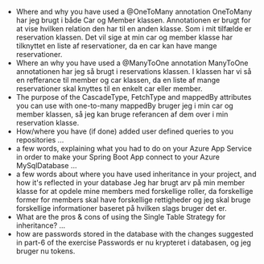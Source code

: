 - Where and why you have used a @OneToMany annotation
  OneToMany har jeg brugt i både Car og Member klassen. Annotationen er brugt for at vise hvilken relation den har til en anden klasse.
  Som i mit tilfælde er reservation klassen. Det vil sige at min car og member klasse har tilknyttet en liste af reservationer, da en car kan have mange reservationer.
- Where an why you have used a @ManyToOne annotation
  ManyToOne annotationen har jeg så brugt i reservations klassen. I klassen har vi så en refferance til member og car klassen, da en liste af mange reservationer
  skal knyttes til en enkelt car eller member.
- The purpose of the CascadeType, FetchType and mappedBy attributes you can use with one-to-many
  mappedBy bruger jeg i min car og member klassen, så jeg kan bruge referancen af dem over i min reservation klasse.
- How/where you have (if done) added user defined queries to you repositories
  ...
- a few words, explaining what you had to do on your Azure App Service in order to make your Spring Boot App connect to your Azure MySqlDatabase
  ...
- a few words about where you have used inheritance in your project, and how it's reflected in your database
  Jeg har brugt arv på min member klasse for at opdele mine members med forskellige roller, da forskellige former for members skal have forskellige rettigheder
  og jeg skal bruge forskellige informationer baseret på hvilken slags bruger det er.
- What are the pros & cons of using the Single Table Strategy for inheritance?
  ...
- how are passwords stored in the database with the changes suggested in part-6 of the exercise
  Passwords er nu krypteret i databasen, og jeg bruger nu tokens.
